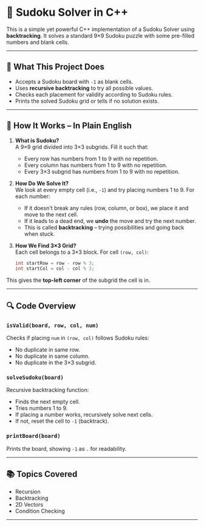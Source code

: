 


# 🧩 Sudoku Solver in C++

This is a simple yet powerful C++ implementation of a Sudoku Solver using **backtracking**. It solves a standard 9×9 Sudoku puzzle with some pre-filled numbers and blank cells.

---

## 📌 What This Project Does

- Accepts a Sudoku board with `-1` as blank cells.
- Uses **recursive backtracking** to try all possible values.
- Checks each placement for validity according to Sudoku rules.
- Prints the solved Sudoku grid or tells if no solution exists.

---

## 🧠 How It Works – In Plain English

1. **What is Sudoku?**  
   A 9×9 grid divided into 3×3 subgrids. Fill it such that:
   - Every row has numbers from 1 to 9 with no repetition.
   - Every column has numbers from 1 to 9 with no repetition.
   - Every 3×3 subgrid has numbers from 1 to 9 with no repetition.

2. **How Do We Solve It?**  
   We look at every empty cell (i.e., `-1`) and try placing numbers 1 to 9. For each number:
   - If it doesn't break any rules (row, column, or box), we place it and move to the next cell.
   - If it leads to a dead end, we **undo** the move and try the next number.
   - This is called **backtracking** – trying possibilities and going back when stuck.

3. **How We Find 3×3 Grid?**  
   Each cell belongs to a 3×3 block. For cell `(row, col)`:
   ```cpp
   int startRow = row - row % 3;
   int startCol = col - col % 3;


This gives the **top-left corner** of the subgrid the cell is in.

---

## 🔍 Code Overview

### `isValid(board, row, col, num)`

Checks if placing `num` in `(row, col)` follows Sudoku rules:

* No duplicate in same row.
* No duplicate in same column.
* No duplicate in the 3×3 subgrid.

### `solveSudoku(board)`

Recursive backtracking function:

* Finds the next empty cell.
* Tries numbers 1 to 9.
* If placing a number works, recursively solve next cells.
* If not, reset the cell to `-1` (backtrack).

### `printBoard(board)`

Prints the board, showing `-1` as `.` for readability.

---



## 📚 Topics Covered

* Recursion
* Backtracking
* 2D Vectors
* Condition Checking


---


